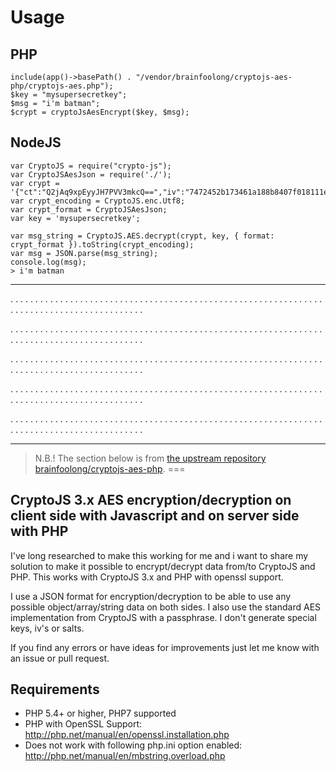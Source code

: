 Usage
===

PHP
---
	include(app()->basePath() . "/vendor/brainfoolong/cryptojs-aes-php/cryptojs-aes.php");
	$key = "mysupersecretkey";
	$msg = "i'm batman";
	$crypt = cryptoJsAesEncrypt($key, $msg);

NodeJS
---
	var CryptoJS = require("crypto-js");
	var CryptoJSAesJson = require('./');
	var crypt = '{"ct":"Q2jAq9xpEyyJH7PVV3mkcQ==","iv":"7472452b173461a188b8407f018111e1","s":"cab6c2fb446a4a99"}';
	var crypt_encoding = CryptoJS.enc.Utf8;
	var crypt_format = CryptoJSAesJson;
	var key = 'mysupersecretkey';
	
	var msg_string = CryptoJS.AES.decrypt(crypt, key, { format: crypt_format }).toString(crypt_encoding);
	var msg = JSON.parse(msg_string);
	console.log(msg);
	> i'm batman

---------------------------------------

. . . . . . . . . . . . . . . . . . . . . . . . . . . . . . . . . . . . . . . . . . . . . . . . . . . . . . . . . . . . . . . . . . . . . . . . . . . . . . . . . . . . . . . . . .

. . . . . . . . . . . . . . . . . . . . . . . . . . . . . . . . . . . . . . . . . . . . . . . . . . . . . . . . . . . . . . . . . . . . . . . . . . . . . . . . . . . . . . . . . .

. . . . . . . . . . . . . . . . . . . . . . . . . . . . . . . . . . . . . . . . . . . . . . . . . . . . . . . . . . . . . . . . . . . . . . . . . . . . . . . . . . . . . . . . . .

. . . . . . . . . . . . . . . . . . . . . . . . . . . . . . . . . . . . . . . . . . . . . . . . . . . . . . . . . . . . . . . . . . . . . . . . . . . . . . . . . . . . . . . . . .

. . . . . . . . . . . . . . . . . . . . . . . . . . . . . . . . . . . . . . . . . . . . . . . . . . . . . . . . . . . . . . . . . . . . . . . . . . . . . . . . . . . . . . . . . .

---------------------------------------

> N.B.! The section below is from [the upstream repository brainfoolong/cryptojs-aes-php](https://github.com/brainfoolong/cryptojs-aes-php/blob/master/README.md).
===

CryptoJS 3.x AES encryption/decryption on client side with Javascript and on server side with PHP
----------------

I've long researched to make this working for me and i want to share my solution to make it possible to encrypt/decrypt data from/to CryptoJS and PHP.
This works with CryptoJS 3.x and PHP with openssl support.

I use a JSON format for encryption/decryption to be able to use any possible object/array/string data on both sides.
I also use the standard AES implementation from CryptoJS with a passphrase. I don't generate special keys, iv's or salts.

If you find any errors or have ideas for improvements just let me know with an issue or pull request.

Requirements
----
* PHP 5.4+ or higher, PHP7 supported
* PHP with OpenSSL Support: http://php.net/manual/en/openssl.installation.php
* Does not work with following php.ini option enabled: http://php.net/manual/en/mbstring.overload.php
